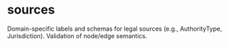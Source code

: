 # sources

Domain-specific labels and schemas for legal sources (e.g., AuthorityType, Jurisdiction). Validation of node/edge semantics.
